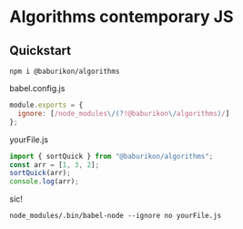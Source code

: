 # Algorithms contemporary JS

## Quickstart

```shell
npm i @baburikon/algorithms
```

babel.config.js
```javascript
module.exports = {
  ignore: [/node_modules\/(?!@baburikon\/algorithms)/]
};
```

yourFile.js
```javascript
import { sortQuick } from "@baburikon/algorithms";
const arr = [1, 3, 2];
sortQuick(arr);
console.log(arr);
```

sic!
```shell
node_modules/.bin/babel-node --ignore no yourFile.js
```